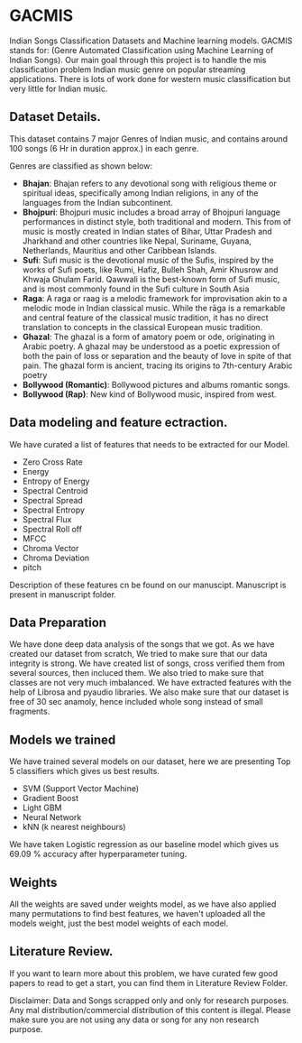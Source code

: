 # GACMIS

Indian Songs Classification Datasets and Machine learning models. GACMIS stands for: (Genre Automated Classification using Machine Learning of Indian Songs). Our main goal through this project is to handle the mis classification problem Indian music genre on popular streaming applications. There is lots of work done for western music classification but very little for Indian music.

## Dataset Details.

This dataset contains 7 major Genres of Indian music, and contains around 100 songs (6 Hr in duration approx.) in each genre.

Genres are classified as shown below:

- <b>Bhajan</b>: Bhajan refers to any devotional song with religious theme or spiritual ideas, specifically among Indian religions, in any of the languages from the Indian subcontinent.
- <b>Bhojpuri</b>: Bhojpuri music includes a broad array of Bhojpuri language performances in distinct style, both traditional and modern. This from of music is mostly created in Indian states of Bihar, Uttar Pradesh and Jharkhand and other countries like Nepal, Suriname, Guyana, Netherlands, Mauritius and other Caribbean Islands.
- <b>Sufi</b>: Sufi music is the devotional music of the Sufis, inspired by the works of Sufi poets, like Rumi, Hafiz, Bulleh Shah, Amir Khusrow and Khwaja Ghulam Farid. Qawwali is the best-known form of Sufi music, and is most commonly found in the Sufi culture in South Asia
- <b>Raga</b>: A raga or raag is a melodic framework for improvisation akin to a melodic mode in Indian classical music. While the rāga is a remarkable and central feature of the classical music tradition, it has no direct translation to concepts in the classical European music tradition.
- <b>Ghazal</b>: The ghazal is a form of amatory poem or ode, originating in Arabic poetry. A ghazal may be understood as a poetic expression of both the pain of loss or separation and the beauty of love in spite of that pain. The ghazal form is ancient, tracing its origins to 7th-century Arabic poetry
- <b>Bollywood (Romantic)</b>: Bollywood pictures and albums romantic songs.
- <b>Bollywood (Rap)</b>: New kind of Bollywood music, inspired from west. 


## Data modeling and feature ectraction.

We have curated a list of features that needs to be extracted for our Model.

- Zero Cross Rate
- Energy
- Entropy of Energy
- Spectral Centroid
- Spectral Spread
- Spectral Entropy
- Spectral Flux
- Spectral Roll off
- MFCC
- Chroma Vector
- Chroma Deviation
- pitch

Description of these features cn be found on our manuscipt. Manuscript is present in manuscript folder.

## Data Preparation

We have done deep data analysis of the songs that we got. As we have created our dataset from scratch, We tried to make sure that our data integrity is strong. We have created list of songs, cross verified them from several sources, then incluced them. We also tried to make sure that classes are not very much imbalanced. We have extracted features with the help of Librosa and pyaudio libraries. We also make sure that our dataset is free of 30 sec anamoly, hence included whole song instead of small fragments.

## Models we trained

We have trained several models on our dataset, here we are presenting Top 5 classifiers which gives us best results.

- SVM (Support Vector Machine)
- Gradient Boost
- Light GBM 
- Neural Network
- kNN (k nearest neighbours)

We have taken Logistic regression as our baseline model which gives us 69.09 % accuracy after hyperparameter tuning.

## Weights

All the weights are saved under weights model, as we have also applied many permutations to find best features, we haven't uploaded all the models weight, just the best model weights of each model.


## Literature Review.

If you want to learn more about this problem, we have curated few good papers to read to get a start, you can find them in Literature Review Folder.

Disclaimer: Data and Songs scrapped only and only for research purposes. Any mal distribution/commercial distribution of this content is illegal. Please make sure you are not using any data or song for any non research purpose.
